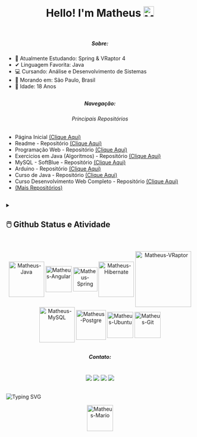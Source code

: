 <div align="center">
  <h1 align="center">Hello! I'm Matheus <img alt="Matheus-Mão" width="28" src="https://media.giphy.com/media/hvRJCLFzcasrR4ia7z/giphy.gif"/> </h1><br>
  <h5>Sobre:</h5>
</div>

- 📖 Atualmente Estudando: Spring & VRaptor 4
- ✔ Linguagem Favorita: Java 
- 💻 Cursando: Análise e Desenvolvimento de Sistemas 
- 📌 Morando em: São Paulo, Brasil
- 🎈 Idade: 18 Anos
##
<div>
  <h5 align="center">Navegação:</h5>
  <h6 align='center'>Principais Repositórios</h6>
  <nav>
    <ul>
      <li>Página Inicial <a href="https://github.com/Matheus-FSantos" target="_blank">(Clique Aqui)</a></li>
      <li>Readme - Repositório <a href="https://github.com/Matheus-FSantos/Matheus-FSantos" target="_blank">(Clique Aqui)</a></li>
      <li>Programação Web - Repositório <a href="https://github.com/Matheus-FSantos/SENAC-PWA107-1142496616-Matheus" target="_blank">(Clique Aqui)</a></li>
      <li>Exercicios em Java (Algoritmos) - Repositório <a href="https://github.com/Matheus-FSantos/ExerciciosJava" target="_blank">(Clique Aqui)</a></li>
      <li>MySQL - SoftBlue - Repositório <a href="https://github.com/Matheus-FSantos/MySQL-Softblue" target="_blank">(Clique Aqui)</a></li>
      <li>Arduino - Repositório <a href="https://github.com/Matheus-FSantos/ArduinoProjetos" target="_blank">(Clique Aqui)</a></li>
      <li>Curso de Java - Repositório <a href="https://github.com/Matheus-FSantos/Curso-de-Java-Udemy" target="_blank">(Clique Aqui)</a></li>
      <li>Curso Desenvolvimento Web Completo - Repositório <a href="https://github.com/Matheus-FSantos/curso-desenvolvimeto-web-completo-udemy/" targer="_blank">(Clique Aqui)</a></li>
      <li><a href="https://github.com/Matheus-FSantos?tab=repositories">(Mais Repositórios)</a></li>
    </ul>
  </nav>
<div> 

##
  
<details> 
  <summary><h2>🖱️ Github Status e Atividade</h2></summary>
  
  <h3><img width="70" heigth="auto" align="center" alt="Matheus-Foguete" src="https://media.giphy.com/media/RMYD1TaLfC8d65O1i9/giphy.gif"> Streak Stats</h3>
  <p>
    <a href="https://github.com/Matheus-FSantos">
      <img title="🔥 Get streak stats for your profile at git.io/streak-stats" alt="Matheus-FSantos streak" src="https://streak-stats.demolab.com/?user=Matheus-FSantos&theme=radical&hide_border=true"/>
    </a>
  </p>

  <h3><img width="70" heigth="auto" align="center" alt="Matheus-LuckyBlock" src="https://media.giphy.com/media/3ohs4zR0payZuMetmE/giphy.gif"> Status do Perfil</h3>
  <img alt="Matheus-FSantos Github Stats" src="https://denvercoder1-github-readme-stats.vercel.app/api/?username=Matheus-FSantos&show_icons=true&include_all_commits=true&count_private=true&theme=radical&hide_border=true"/><br/>
  <img alt="Matheus-FSantos Top Languages" src="https://denvercoder1-github-readme-stats.vercel.app/api/top-langs/?username=Matheus-FSantos&langs_count=8&layout=compact&theme=radical&hide_border=true" height="166"/>
  <img height="166" src="http://github-profile-summary-cards.vercel.app/api/cards/repos-per-language?username=Matheus-FSantos&theme=radical"/>
  <img height="166" src="http://github-profile-summary-cards.vercel.app/api/cards/productive-time?username=Matheus-FSantos&theme=radical&utcOffset=8"/>
  <img height="167" src="http://github-profile-summary-cards.vercel.app/api/cards/most-commit-language?username=Matheus-FSantos&theme=radical"/>
  <br/>

  <p><b>Obs.:</b> O ranking de linguagens é so uma métrica feita pelo GitHub das linguagens utilizadas em meus códigos públicos, não reflete o meu foco em uma determinada linguagem.</p>
  
   <h3><img width="40" heigth="auto" alt="Matheus-Graficos" src="https://media.giphy.com/media/kkCsb4kKRQOzPPDBGL/giphy.gif"> Gráficos de atividade</h3>
  
  <img height="280px" src="https://github-profile-summary-cards.vercel.app/api/cards/profile-details?username=Matheus-FSantos&theme=radical"/>

  <a href="https://github.com/ashutosh00710/github-readme-activity-graph"><img alt="Matheus-FSantos Activity Graph" src="https://github-readme-activity-graph.cyclic.app/graph/?username=Matheus-FSantos&theme=high-contrast&hide_border=true" /></a>
</details>

<br/>

<div align="center"><br>
  <!--Java-->
  <img align="center" alt="Matheus-Java" height="auto" width="95" src="https://cdn.jsdelivr.net/gh/devicons/devicon/icons/java/java-original-wordmark.svg"> 
  <!--Angular-->
  <img align="center" alt="Matheus-Angular" height="auto" width="70" src="https://cdn.jsdelivr.net/gh/devicons/devicon/icons/angularjs/angularjs-original.svg" />
  <!--Spring-->
  <img align="center" alt="Matheus-Spring" height="auto" width="65" src="https://cdn.jsdelivr.net/gh/devicons/devicon/icons/spring/spring-original.svg">
  <!--Hibernate-->
  <img align="center" alt="Matheus-Hibernate" height="auto" width="95" src="https://assets.bitdegree.org/online-learning-platforms/storage/media/2018/12/hibernate-interview-questions-logo.png">
  <!-- VRaptor -->
  <img align="center" alt="Matheus-VRaptor" height="auto" width="150" src="https://upload.wikimedia.org/wikipedia/commons/e/e3/VRaptor%27s_logo.png">
  <!--MySQL-->
  <img align="center" alt="Matheus-MySQL" height="auto" width="95" src="https://cdn.jsdelivr.net/gh/devicons/devicon/icons/mysql/mysql-original.svg">
  <!--PostgreSQL-->
  <img align="center" alt="Matheus-Postgre" height="auto" width="80" src="https://cdn.jsdelivr.net/gh/devicons/devicon/icons/postgresql/postgresql-plain-wordmark.svg">
  <!-- Ubuntu -->
  <img align="center" alt="Matheus-Ubuntu" height="auto" width="70" src="https://cdn.jsdelivr.net/gh/devicons/devicon/icons/ubuntu/ubuntu-plain.svg" />       <!-- Git -->
  <img align="center" alt="Matheus-Git" height="auto" width="70" src="https://cdn.jsdelivr.net/gh/devicons/devicon/icons/git/git-original.svg" />
          
  <!--GIF-->
</div>

##

<div align="center">
  <h5 align="center">Contato:</h5><br>
  <!--Instagram-->
  <a href="https://www.instagram.com/_matheuseus/" target="_blank"><img src="https://img.shields.io/badge/-Instagram-%23E4405F?style=for-the-badge&logo=instagram&logoColor=white" target="_blank"></a>
  <!--LinkedIn-->
  <a href="https://www.linkedin.com/in/matheusfsantos9438/ " target="_blank"><img src="https://img.shields.io/badge/-LinkedIn-%230077B5?style=for-the-badge&logo=linkedin&logoColor=white" target="_blank"></a> 
  <!--GitHub-->
  <a href="https://github.com/Matheus-FSantos" target="_blank"><img src="https://img.shields.io/badge/GitHub-100000?style=for-the-badge&logo=github&logoColor=white" target="_blank"></a> 
  <!--Gmail-->
    <a href = "mailto:matheus.fs.contato@gmail.com"><img src="https://img.shields.io/badge/-Gmail-%23333?style=for-the-badge&logo=gmail&logoColor=white" target="_blank"></a>
</div>

<br/>

![Typing SVG](https://readme-typing-svg.herokuapp.com/?color=000000&size=16&center=true&vCenter=true&width=1000&lines=LinkedIn:+/matheusfsantos9438;GitHub:+/Matheus-FSantos;Email:+matheus.fs.contato@gmail.com;Instagram:+@_matheuseus;Clique+nos+botões+acima!)

<div align="center">
  <img width="70" heigth="auto" align="center" alt="Matheus-Mario" src="https://media.giphy.com/media/12oufCB0MyZ1Go/giphy.gif">
</div>

